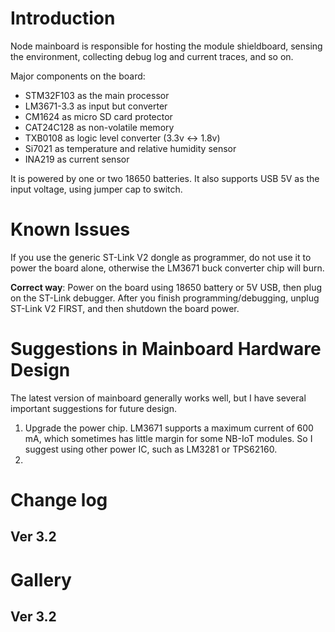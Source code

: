 # Introduction

Node mainboard is responsible for hosting the module shieldboard, sensing the environment, collecting debug log and current traces, and so on.

Major components on the board: 

- STM32F103 as the main processor
- LM3671-3.3 as input but converter
- CM1624 as micro SD card protector
- CAT24C128 as non-volatile memory
- TXB0108 as logic level converter (3.3v <-> 1.8v)
- Si7021 as temperature and relative humidity sensor
- INA219 as current sensor

It is powered by one or two 18650 batteries. It also supports USB 5V as the input voltage, using jumper cap to switch.

# Known Issues

If you use the generic ST-Link V2 dongle as programmer, do not use it to power the board alone, otherwise the LM3671 buck converter chip will burn. 

**Correct way**: Power on the board using 18650 battery or 5V USB, then plug on the ST-Link debugger. After you finish programming/debugging, unplug ST-Link V2 FIRST, and then shutdown the board power.

# Suggestions in Mainboard Hardware Design

The latest version of mainboard generally works well, but I have several important suggestions for future design. 

1. Upgrade the power chip. LM3671 supports a maximum current of 600 mA, which sometimes has little margin for some NB-IoT modules. So I suggest using other power IC, such as LM3281 or TPS62160.
2. 

# Change log

## Ver 3.2


# Gallery

## Ver 3.2
